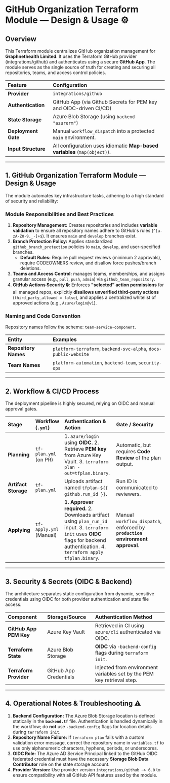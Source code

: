 # GitHub Organization Terraform Module — Design & Usage ⚙️

## Overview
This Terraform module centralizes GitHub organization management for **Graphnethealth Limited**. It uses the Terraform GitHub provider (integrations/github) and authenticates using a secure **GitHub App**. The module serves as the single source of truth for creating and securing all repositories, teams, and access control policies.

| Feature | Configuration |
| :--- | :--- |
| **Provider** | `integrations/github` |
| **Authentication** | GitHub App (via Github Secrets for PEM key and OIDC-driven CI/CD) |
| **State Storage** | Azure Blob Storage (using `backend "azurerm"`) |
| **Deployment Gate** | Manual `workflow_dispatch` into a protected `main` environment. |
| **Input Structure** | All configuration uses idiomatic **Map-based variables** (`map(object)`). |

---

## 1. GitHub Organization Terraform Module — Design & Usage

The module automates key infrastructure tasks, adhering to a high standard of security and reliability:

### Module Responsibilities and Best Practices

1.  **Repository Management:** Creates repositories and includes **variable validation** to ensure all repository names adhere to GitHub's rules (`^[a-zA-Z0-9._-]+$`). It ensures `main` and `develop` branches exist.
2.  **Branch Protection Policy:** Applies standardized `github_branch_protection` policies to `main`, `develop`, and user-specified branches.
    * **Default Rules:** Require pull request reviews (minimum 2 approvals), require CODEOWNERS review, and disallow force pushes/branch deletions.
3.  **Teams and Access Control:** manages teams, memberships, and assigns granular access (e.g., `pull`, `push`, `admin`) via `github_team_repository`.
4.  **GitHub Actions Security 🔒:** Enforces **"selected" action permissions** for all managed repos, explicitly **disallows unverified third-party actions** (`third_party_allowed = false`), and applies a centralized whitelist of approved actions (e.g., `Azure/login@v1`).

### Naming and Code Convention

Repository names follow the scheme: `team-service-component`.

| Entity | Examples |
| :--- | :--- |
| **Repository Names** | `platform-terraform`, `backend-svc-alpha`, `docs-public-website` |
| **Team Names** | `platform-automation`, `backend-team`, `security-ops` |

---

## 2. Workflow & CI/CD Process

The deployment pipeline is highly secured, relying on OIDC and manual approval gates.

| Stage | Workflow (`.yml`) | Authentication & Action | Gate / Security |
| :--- | :--- | :--- | :--- |
| **Planning** | `tf-plan.yml` (on PR) | 1. `azure/login` using **OIDC**. 2. Retrieve **PEM key** from Azure Key Vault. 3. `terraform plan -out=tfplan.binary`. | Automatic, but requires **Code Review** of the plan output. |
| **Artifact Storage** | `tf-plan.yml` | Uploads artifact named `tfplan-${{ github.run_id }}`. | Run ID is communicated to reviewers. |
| **Applying** | `tf-apply.yml` (Manual) | **1. Approver required.** 2. Downloads artifact using `plan_run_id` input. 3. `terraform init` uses **OIDC** flags for backend authentication. 4. `terraform apply tfplan.binary`. | Manual `workflow_dispatch`, enforced by **`production` environment approval**. |

---

## 3. Security & Secrets (OIDC & Backend)

The architecture separates static configuration from dynamic, sensitive credentials using OIDC for both provider authentication and state file access.

| Component | Storage/Source | Authentication Method |
| :--- | :--- | :--- |
| **GitHub App PEM Key** | Azure Key Vault | Retrieved in CI using `azure/cli` authenticated via OIDC. |
| **Terraform State** | Azure Blob Storage | **OIDC** via `-backend-config` flags during `terraform init`. |
| **Terraform Provider** | GitHub App Credentials | Injected from environment variables set by the PEM key retrieval step. |

---

## 4. Operational Notes & Troubleshooting ⚠️

1.  **Backend Configuration:** The Azure Blob Storage location is defined statically in the **`backend.tf`** file. Authentication is handled dynamically in the workflow; do **not** use `-backend-config` flags for location details during `terraform init`.
2.  **Repository Name Failure:** If `terraform plan` fails with a custom validation error message, correct the repository name in `variables.tf` to use only alphanumeric characters, hyphens, periods, or underscores.
3.  **OIDC Role:** The Azure AD Service Principal linked to the GitHub OIDC federated credential must have the necessary **Storage Blob Data Contributor** role on the state storage account.
4.  **Provider Version:** Use provider version `integrations/github ~> 6.0` to ensure compatibility with all GitHub API features used by the module.